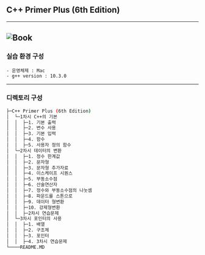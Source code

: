 ## C++ Primer Plus (6th Edition)

---
![Book](https://m.media-amazon.com/images/I/71ubmvbhDYL._SY342_.jpg)
---
### 실습 환경 구성
    - 운영체제 : Mac
    - g++ version : 10.3.0

---
### 디렉토리 구성
```sh
├─C++ Primer Plus (6th Edition)
│  └─1차시 C++의 기본
│  │  ├─1. 기본 출력
│  │  ├─2. 변수 사용
│  │  ├─3. 기본 입력
│  │  ├─4. 함수
│  │  ├─5. 사용자 정의 함수
│  └─2차시 데이터의 변환
│  │  ├─1. 정수 한계값
│  │  ├─2. 문자형
│  │  ├─3. 문자형 추가자료
│  │  ├─4. 이스케이프 시퀀스
│  │  ├─5. 부동소수점
│  │  ├─6. 산술연산자
│  │  ├─7. 정수와 부동소수점의 나눗셈
│  │  ├─8. 파운드를 스톤으로
│  │  ├─9. 데이터 형변환
│  │  ├─10. 강제형변환
│  │  ├─2차시 연습문제
│  └─3차시 포인터의 사용
│  │  ├─1. 배열
│  │  ├─2. 구조체
│  │  ├─3. 포인터
│  │  ├─4. 3차시 연습문제
└────README.MD
```
